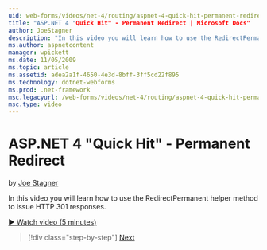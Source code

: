 ```yaml
---
uid: web-forms/videos/net-4/routing/aspnet-4-quick-hit-permanent-redirect
title: "ASP.NET 4 "Quick Hit" - Permanent Redirect | Microsoft Docs"
author: JoeStagner
description: "In this video you will learn how to use the RedirectPermanent helper method to issue HTTP 301 responses."
ms.author: aspnetcontent
manager: wpickett
ms.date: 11/05/2009
ms.topic: article
ms.assetid: adea2a1f-4650-4e3d-8bff-3ff5cd22f895
ms.technology: dotnet-webforms
ms.prod: .net-framework
msc.legacyurl: /web-forms/videos/net-4/routing/aspnet-4-quick-hit-permanent-redirect
msc.type: video
---
```

ASP.NET 4 "Quick Hit" - Permanent Redirect
====================
by [Joe Stagner](https://github.com/JoeStagner)

In this video you will learn how to use the RedirectPermanent helper method to issue HTTP 301 responses. 

[&#9654; Watch video (5 minutes)](https://channel9.msdn.com/Blogs/ASP-NET-Site-Videos/aspnet-4-quick-hit-permanent-redirect)

>[!div class="step-by-step"]
[Next](aspnet-4-quick-hit-imperative-webforms-routing.md)